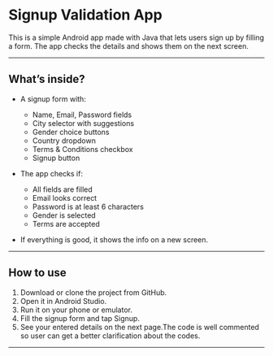 # Signup Validation App

This is a simple Android app made with Java that lets users sign up by filling a form. The app checks the details and shows them on the next screen.

---

## What’s inside?

- A signup form with:
  - Name, Email, Password fields
  - City selector with suggestions
  - Gender choice buttons
  - Country dropdown
  - Terms & Conditions checkbox
  - Signup button

- The app checks if:
  - All fields are filled
  - Email looks correct
  - Password is at least 6 characters
  - Gender is selected
  - Terms are accepted

- If everything is good, it shows the info on a new screen.

---

## How to use

1. Download or clone the project from GitHub.
2. Open it in Android Studio.
3. Run it on your phone or emulator.
4. Fill the signup form and tap Signup.
5. See your entered details on the next page.The code is well commented so user can get a better clarification about the codes.

---


